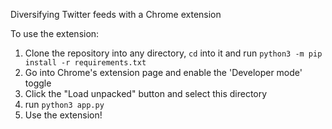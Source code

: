 Diversifying Twitter feeds with a Chrome extension


To use the extension:
1. Clone the repository into any directory, `cd` into it and run `python3 -m pip install -r requirements.txt`
2. Go into Chrome's extension page and enable the 'Developer mode' toggle
3. Click the "Load unpacked" button and select this directory
4. run `python3 app.py`
5. Use the extension!
